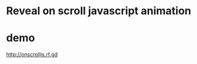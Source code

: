 # Reveal on scroll javascript animation

# demo
http://onscrolljs.rf.gd

<code>
  <script src="https://unpkg.com/onscrolljs@1.0.1/dist/onscroll.min.js"></script>
  <script> new onscroll().start(); </script>  
  </code>
